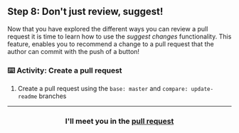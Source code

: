 ## Step 8: Don't just review, suggest!

Now that you have explored the different ways you can review a pull request it is time to learn how to use the _suggest changes_ functionality. This feature, enables you to recommend a change to a pull request that the author can commit with the push of a button!

### :keyboard: Activity: Create a pull request

1. Create a pull request using the `base: master` and `compare: update-readme` branches

<hr>
<h3 align="center">I'll meet you in the <a href="{{ url }}">pull request</a></h3>
